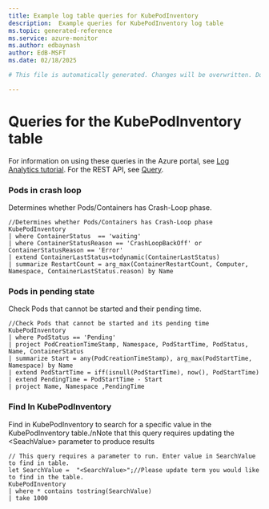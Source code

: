 ```yaml
---
title: Example log table queries for KubePodInventory
description:  Example queries for KubePodInventory log table
ms.topic: generated-reference
ms.service: azure-monitor
ms.author: edbaynash
author: EdB-MSFT
ms.date: 02/18/2025

# This file is automatically generated. Changes will be overwritten. Do not change this file directly. 

---
```


# Queries for the KubePodInventory table

For information on using these queries in the Azure portal, see [Log Analytics tutorial](/azure/azure-monitor/logs/log-analytics-tutorial). For the REST API, see [Query](/rest/api/loganalytics/query).


### Pods in crash loop  


Determines whether Pods/Containers has Crash-Loop phase.  

```query
//Determines whether Pods/Containers has Crash-Loop phase
KubePodInventory
| where ContainerStatus  == 'waiting' 
| where ContainerStatusReason == 'CrashLoopBackOff' or ContainerStatusReason == 'Error'
| extend ContainerLastStatus=todynamic(ContainerLastStatus)
| summarize RestartCount = arg_max(ContainerRestartCount, Computer, Namespace, ContainerLastStatus.reason) by Name
```



### Pods in pending state  


Check Pods that cannot be started and their pending time.  

```query
//Check Pods that cannot be started and its pending time
KubePodInventory
| where PodStatus == 'Pending'
| project PodCreationTimeStamp, Namespace, PodStartTime, PodStatus, Name, ContainerStatus
| summarize Start = any(PodCreationTimeStamp), arg_max(PodStartTime, Namespace) by Name
| extend PodStartTime = iff(isnull(PodStartTime), now(), PodStartTime)
| extend PendingTime = PodStartTime - Start
| project Name, Namespace ,PendingTime
```



### Find In KubePodInventory  


Find in KubePodInventory to search for a specific value in the KubePodInventory table./nNote that this query requires updating the \<SeachValue\> parameter to produce results  

```query
// This query requires a parameter to run. Enter value in SearchValue to find in table.
let SearchValue =  "<SearchValue>";//Please update term you would like to find in the table.
KubePodInventory
| where * contains tostring(SearchValue)
| take 1000
```

